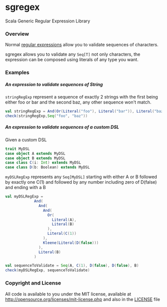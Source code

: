 # sgregex
Scala Generic Regular Expression Library

### Overview

Normal [regular expressions](https://en.wikipedia.org/wiki/Regular_expression)
allow you to validate sequences of characters.

sgregex allows you to validate
any `Seq[T]` not only characters, the expression can be composed using literals
of any type you want.

### Examples

##### An expression to validate sequences of String
`stringRegExp` represent a sequence of exactly 2 strings with the first being
either foo or bar and the second baz, any other sequence won't match.
```scala
val stringRegExp = And(Or(Literal("foo"), Literal("bar")), Literal("baz"))
check(stringRegExp,Seq("foo", "baz"))
```

##### An expression to validate sequences of a custom DSL

Given a custom DSL
```scala
trait MyDSL
case object A extends MyDSL
case object B extends MyDSL
case class C(i: Int) extends MyDSL
case class D(b: Boolean) extends MyDSL
```

`myDSLRegExp` represents any `Seq[MyDSL]` starting with either A or B followed
by exactly one C(1) and followed by any number including zero of D(false) and
ending with a B
```scala
val myDSLRegExp =
             And(
               And(
                 And(
                   Or(
                     Literal(A),
                     Literal(B)
                   ),
                   Literal(C(1))
                 ),
                 Kleene(Literal(D(false)))
               ),
               Literal(B)
             )

val sequenceToValidate = Seq(A, C(1), D(false), D(false), B)
check(myDSLRegExp, sequenceToValidate)
```

### Copyright and License

All code is available to you under the MIT license, available at http://opensource.org/licenses/mit-license.php and also in the [LICENSE](LICENSE) file